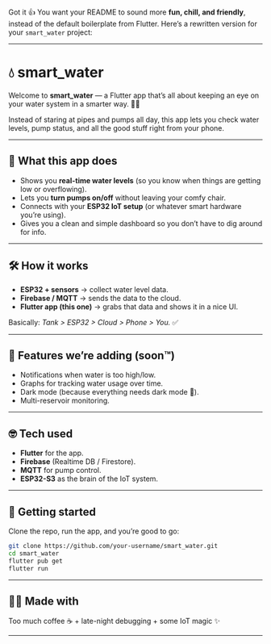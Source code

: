 Got it 👍 You want your README to sound more **fun, chill, and friendly**, instead of the default boilerplate from Flutter. Here’s a rewritten version for your `smart_water` project:

---

# 💧 smart\_water

Welcome to **smart\_water** — a Flutter app that’s all about keeping an eye on your water system in a smarter way. 🚰✨

Instead of staring at pipes and pumps all day, this app lets you check water levels, pump status, and all the good stuff right from your phone.

---

## 🚀 What this app does

* Shows you **real-time water levels** (so you know when things are getting low or overflowing).
* Lets you **turn pumps on/off** without leaving your comfy chair.
* Connects with your **ESP32 IoT setup** (or whatever smart hardware you’re using).
* Gives you a clean and simple dashboard so you don’t have to dig around for info.

---

## 🛠️ How it works

* **ESP32 + sensors** → collect water level data.
* **Firebase / MQTT** → sends the data to the cloud.
* **Flutter app (this one)** → grabs that data and shows it in a nice UI.

Basically: *Tank > ESP32 > Cloud > Phone > You.* ✅

---

## 📱 Features we’re adding (soon™)

* Notifications when water is too high/low.
* Graphs for tracking water usage over time.
* Dark mode (because everything needs dark mode 🌙).
* Multi-reservoir monitoring.

---

## 🤓 Tech used

* **Flutter** for the app.
* **Firebase** (Realtime DB / Firestore).
* **MQTT** for pump control.
* **ESP32-S3** as the brain of the IoT system.

---

## 🏁 Getting started

Clone the repo, run the app, and you’re good to go:

```bash
git clone https://github.com/your-username/smart_water.git
cd smart_water
flutter pub get
flutter run
```

---

## 👨‍💻 Made with

Too much coffee ☕ + late-night debugging + some IoT magic ✨

---
